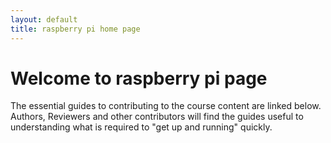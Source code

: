 ```yaml
---
layout: default
title: raspberry pi home page
---
```


# Welcome to raspberry pi page

The essential guides to contributing to the course content are linked below. Authors, Reviewers and other contributors will find the guides useful to understanding what is required to "get up and running" quickly.

